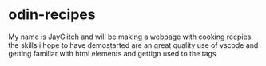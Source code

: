 # odin-recipes

My name is JayGlitch and will be making a webpage with cooking recpies the skills i hope to have demostarted are an great quality use of vscode and getting familiar with html elements and gettign used to the tags